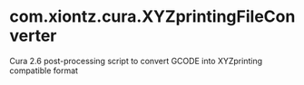 # com.xiontz.cura.XYZprintingFileConverter
Cura 2.6 post-processing script to convert GCODE into XYZprinting compatible format
